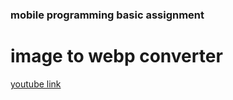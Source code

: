 ### mobile programming basic assignment
# image to webp converter

[youtube link](https://youtube.com/shorts/WPTP4gr5kcU?feature=share)
